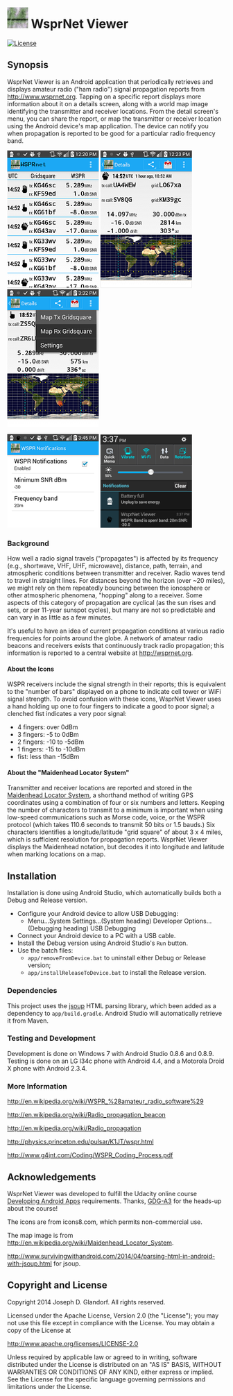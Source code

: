 # ![logo](app/src/main/res/drawable-mdpi/ic_launcher.png) WsprNet Viewer

[![License](http://img.shields.io/badge/license-Apache%202.0-blue.svg)](http://opensource.org/licenses/Apache2.0)

## Synopsis
WsprNet Viewer is an Android application that periodically retrieves and displays amateur radio ("ham radio") signal propagation reports from http://www.wsprnet.org.  Tapping on a specific report displays more information about it on a details screen, along with  a world map image identifying the  transmitter and receiver locations.  From the detail screen's menu,  you can share the report, or map the transmitter or receiver location using the Android device's map application.  The device can notify you when propagation is reported to be good  for a particular radio frequency band.
  
  ![main screen](wsprnetViewerScreenSmall1Main.png)
  ![details screen](wsprnetViewerScreenSmall2Details.png)
  ![details screen map TX](wsprnetViewerScreenSmall4DetailsMapTx.png)
  
  ![notification settings screen](wsprnetViewerScreenSmall3NotificationSetup.png)
  ![notifications screen](wsprnetViewerScreenSmall5Notification.png)

### Background
How well a radio signal travels ("propagates") is affected by its frequency (e.g., shortwave, VHF, UHF, microwave), distance, path, terrain, and atmospheric conditions between transmitter and receiver.  Radio waves tend to travel in straight lines.  For distances beyond the horizon (over ~20 miles), we might rely on them repeatedly bouncing between the ionosphere or other atmospheric phenomena, "hopping" along to a receiver.  Some aspects of this category of propagation are cyclical (as the sun rises and sets, or per 11-year sunspot cycles), but many are not so predictable and can vary in as little as a few minutes.

It's useful to have an idea of current propagation conditions at various radio frequencies for points around the globe.  A network of amateur radio beacons and receivers exists that continuously track radio propagation; this information is reported to a central website at http://wsprnet.org. 

#### About the Icons
  WSPR receivers include the signal strength in their reports; this is equivalent to the "number of bars" displayed on a phone to indicate cell tower or WiFi signal strength.  To avoid confusion with these icons, WsprNet Viewer uses a hand holding up one to four fingers to indicate a good to poor signal; a clenched fist indicates a very poor signal:
  - 4 fingers:  over 0dBm
  - 3 fingers:   -5 to 0dBm
  - 2 fingers:  -10 to -5dBm
  - 1 fingers:  -15 to -10dBm
  - fist: less than -15dBm
  
#### About the "Maidenhead Locator System"
Transmitter and receiver locations are reported and stored in the [Maidenhead Locator System](http://en.wikipedia.org/wiki/Maidenhead_Locator_System), a shorthand method of writing GPS coordinates using a combination of four or six numbers and letters.  Keeping the number of characters to transmit to a minimum is important when using low-speed communications such as Morse code, voice, or the WSPR protocol (which takes 110.6 seconds to transmit 50 bits or 1.5 bauds.)  Six characters identifies a longitude/latitude "grid square" of about 3 x 4 miles, which is sufficient resolution for propagation reports.  WsprNet Viewer displays the Maidenhead notation, but decodes it into longitude and latitude when marking locations on a map.

## Installation
  Installation is done using Android Studio, which automatically builds both a Debug and Release version.
  - Configure your Android device to allow USB Debugging:
      - Menu...System Settings...(System heading) Developer Options...(Debugging heading) USB Debugging 
  - Connect your Android device to a PC with a USB cable.
  - Install the Debug version using Android Studio's `Run` button.
  - Use the batch files:
       - `app/removeFromDevice.bat` to uninstall either Debug or Release version;
       - `app/installReleaseToDevice.bat` to install the Release version.

### Dependencies ###
This project uses the [jsoup](http://jsoup.org) HTML parsing library, which been added as a dependency to `app/build.gradle`. Android Studio will automatically retrieve it from Maven.


### Testing and Development
Development is done on Windows 7 with Android Studio 0.8.6 and 0.8.9.
Testing is done on an LG l34c phone with Android 4.4, and a Motorola Droid X phone with Android 2.3.4. 

### More Information
http://en.wikipedia.org/wiki/WSPR_%28amateur_radio_software%29

http://en.wikipedia.org/wiki/Radio_propagation_beacon

http://en.wikipedia.org/wiki/Radio_propagation

http://physics.princeton.edu/pulsar/K1JT/wspr.html

http://www.g4jnt.com/Coding/WSPR_Coding_Process.pdf

## Acknowledgements
WsprNet Viewer was developed to fulfill the Udacity online course [Developing Android Apps](https://www.udacity.com/course/ud853) requirements.  Thanks, [GDG-A3](http://www.meetup.com/GDG-A3) for the heads-up about the course! 
  
The icons are from icons8.com, which permits non-commercial use.
  
The map image is from http://en.wikipedia.org/wiki/Maidenhead_Locator_System.
  
http://www.survivingwithandroid.com/2014/04/parsing-html-in-android-with-jsoup.html for jsoup.

  
## Copyright and License

Copyright 2014 Joseph D. Glandorf. All rights reserved.

Licensed under the Apache License, Version 2.0 (the "License");
you may not use this file except in compliance with the License.
You may obtain a copy of the License at

   http://www.apache.org/licenses/LICENSE-2.0

Unless required by applicable law or agreed to in writing, software
distributed under the License is distributed on an "AS IS" BASIS,
WITHOUT WARRANTIES OR CONDITIONS OF ANY KIND, either express or implied.
See the License for the specific language governing permissions and
limitations under the License.

